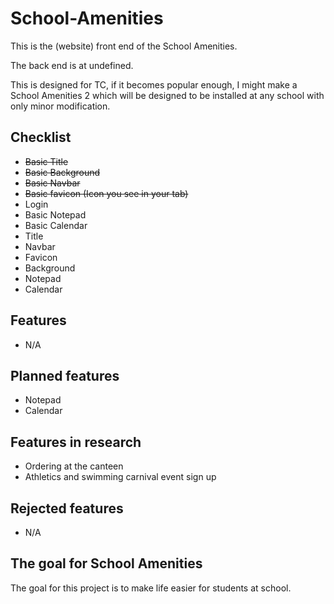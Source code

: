 # School-Amenities
This is the (website) front end of the School Amenities.

The back end is at undefined.

This is designed for TC, if it becomes popular enough, I might make a School Amenities 2 which will be designed to be installed at any school with only minor modification.

## Checklist
- ~~Basic Title~~
- ~~Basic Background~~
- ~~Basic Navbar~~
- ~~Basic favicon (Icon you see in your tab)~~
- Login
- Basic Notepad
- Basic Calendar
- Title
- Navbar
- Favicon
- Background
- Notepad
- Calendar

## Features
- N/A

## Planned features
- Notepad
- Calendar

## Features in research
- Ordering at the canteen
- Athletics and swimming carnival event sign up

## Rejected features
- N/A

## The goal for School Amenities
The goal for this project is to make life easier for students at school.
